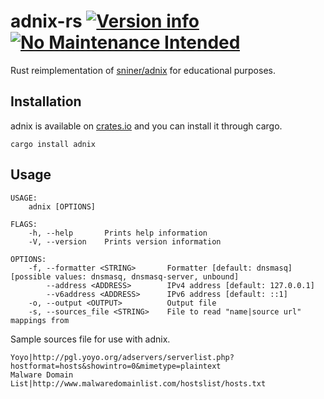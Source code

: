 # adnix-rs [![Version info](https://img.shields.io/crates/v/adnix.svg)](https://crates.io/crates/adnix) [![No Maintenance Intended](http://unmaintained.tech/badge.svg)](http://unmaintained.tech/)

Rust reimplementation of [sniner/adnix](https://github.com/sniner/adnix) for educational purposes.

## Installation

adnix is available on [crates.io](https://crates.io/crates/adnix) and you can install it through cargo.

```shell
cargo install adnix
```

## Usage

```shell
USAGE:
    adnix [OPTIONS]

FLAGS:
    -h, --help       Prints help information
    -V, --version    Prints version information

OPTIONS:
    -f, --formatter <STRING>       Formatter [default: dnsmasq]  [possible values: dnsmasq, dnsmasq-server, unbound]
        --address <ADDRESS>        IPv4 address [default: 127.0.0.1]
        --v6address <ADDRESS>      IPv6 address [default: ::1]
    -o, --output <OUTPUT>          Output file
    -s, --sources_file <STRING>    File to read "name|source url" mappings from
```

Sample sources file for use with adnix.

```plaintext
Yoyo|http://pgl.yoyo.org/adservers/serverlist.php?hostformat=hosts&showintro=0&mimetype=plaintext
Malware Domain List|http://www.malwaredomainlist.com/hostslist/hosts.txt
```
